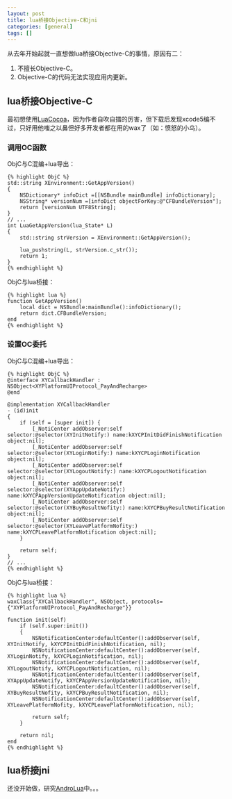 ```yaml
---
layout: post
title: lua桥接Objective-C和jni
categories: [general]
tags: []
---
```


从去年开始起就一直想做lua桥接Objective-C的事情，原因有二：

1. 不擅长Objective-C。
2. Objective-C的代码无法实现应用内更新。


## lua桥接Objective-C ##
最初想使用[LuaCocoa](http://playcontrol.net/opensource/LuaCocoa/other-luaobjective-c-bridge.html)，因为作者自吹自擂的厉害，但下载后发现xcode5编不过，只好用他嗤之以鼻但好多开发者都在用的wax了（如：愤怒的小鸟）。

### 调用OC函数 ###
ObjC与C混编+lua导出：
    
    {% highlight ObjC %}
    std::string XEnvironment::GetAppVersion()
    {
        NSDictionary* infoDict =[[NSBundle mainBundle] infoDictionary];
        NSString* versionNum =[infoDict objectForKey:@"CFBundleVersion"];
        return [versionNum UTF8String];
    }
    // ... 
    int LuaGetAppVersion(lua_State* L)
    {
        std::string strVersion = XEnvironment::GetAppVersion();
    
        lua_pushstring(L, strVersion.c_str());
        return 1;
    }
    {% endhighlight %}
 
ObjC与lua桥接：

    {% highlight lua %}
    function GetAppVersion()
        local dict = NSBundle:mainBundle():infoDictionary();
        return dict.CFBundleVersion;
    end
    {% endhighlight %}

### 设置OC委托 ###
ObjC与C混编+lua导出：
    
    {% highlight ObjC %}
    @interface XYCallbackHandler : NSObject<XYPlatformUIProtocol_PayAndRecharge>    
    @end

    @implementation XYCallbackHandler
    - (id)init
    {
        if (self = [super init]) {
            [_NotiCenter addObserver:self selector:@selector(XYInitNotify:) name:kXYCPInitDidFinishNotification object:nil];
            [_NotiCenter addObserver:self selector:@selector(XYLoginNotify:) name:kXYCPLoginNotification object:nil];
            [_NotiCenter addObserver:self selector:@selector(XYLogoutNotify:) name:kXYCPLogoutNotification object:nil];
            [_NotiCenter addObserver:self selector:@selector(XYAppUpdateNotify:) name:kXYCPAppVersionUpdateNotification object:nil];
            [_NotiCenter addObserver:self selector:@selector(XYBuyResultNofity:) name:kXYCPBuyResultNotification object:nil];
            [_NotiCenter addObserver:self selector:@selector(XYLeavePlatformNofity:) name:kXYCPLeavePlatformNotification object:nil];
        }
        
        return self;
    }
    // ... 
    {% endhighlight %}
 
ObjC与lua桥接：

    {% highlight lua %}
    waxClass{"XYCallbackHandler", NSObject, protocols={"XYPlatformUIProtocol_PayAndRecharge"}}
    
    function init(self)
        if (self.super:init())
        {
            NSNotificationCenter:defaultCenter():addObserver(self, XYInitNotify, kXYCPInitDidFinishNotification, nil);
            NSNotificationCenter:defaultCenter():addObserver(self, XYLoginNotify, kXYCPLoginNotification, nil);
            NSNotificationCenter:defaultCenter():addObserver(self, XYLogoutNotify, kXYCPLogoutNotification, nil);
            NSNotificationCenter:defaultCenter():addObserver(self, XYAppUpdateNotify, kXYCPAppVersionUpdateNotification, nil);
            NSNotificationCenter:defaultCenter():addObserver(self, XYBuyResultNofity, kXYCPBuyResultNotification, nil);
            NSNotificationCenter:defaultCenter():addObserver(self, XYLeavePlatformNofity, kXYCPLeavePlatformNotification, nil);
            
            return self;
        }
    
        return nil;  
    end
    {% endhighlight %}

## lua桥接jni ##
还没开始做，研究[AndroLua](https://github.com/mkottman/AndroLua)中。。。